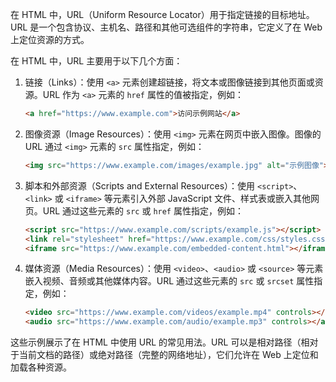 在 HTML 中，URL（Uniform Resource Locator）用于指定链接的目标地址。URL 是一个包含协议、主机名、路径和其他可选组件的字符串，它定义了在 Web 上定位资源的方式。

在 HTML 中，URL 主要用于以下几个方面：

1. 链接（Links）：使用 `<a>` 元素创建超链接，将文本或图像链接到其他页面或资源。URL 作为 `<a>` 元素的 `href` 属性的值被指定，例如：

   

   

   ```html
   <a href="https://www.example.com">访问示例网站</a>
   ```

2. 图像资源（Image Resources）：使用 `<img>` 元素在网页中嵌入图像。图像的 URL 通过 `<img>` 元素的 `src` 属性指定，例如：

   

   

   ```html
   <img src="https://www.example.com/images/example.jpg" alt="示例图像">
   ```

3. 脚本和外部资源（Scripts and External Resources）：使用 `<script>`、`<link>` 或 `<iframe>` 等元素引入外部 JavaScript 文件、样式表或嵌入其他网页。URL 通过这些元素的 `src` 或 `href` 属性指定，例如：

   

   

   ```html
   <script src="https://www.example.com/scripts/example.js"></script>
   <link rel="stylesheet" href="https://www.example.com/css/styles.css">
   <iframe src="https://www.example.com/embedded-content.html"></iframe>
   ```

4. 媒体资源（Media Resources）：使用 `<video>`、`<audio>` 或 `<source>` 等元素嵌入视频、音频或其他媒体内容。URL 通过这些元素的 `src` 或 `srcset` 属性指定，例如：

   

   

   ```html
   <video src="https://www.example.com/videos/example.mp4" controls></video>
   <audio src="https://www.example.com/audio/example.mp3" controls></audio>
   ```

这些示例展示了在 HTML 中使用 URL 的常见用法。URL 可以是相对路径（相对于当前文档的路径）或绝对路径（完整的网络地址），它们允许在 Web 上定位和加载各种资源。